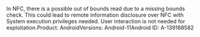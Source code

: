 In NFC, there is a possible out of bounds read due to a missing bounds check. This could lead to remote information disclosure over NFC with System execution privileges needed. User interaction is not needed for exploitation.Product: AndroidVersions: Android-11Android ID: A-139188582